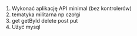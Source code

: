 1. Wykonać aplikację API minimal (bez kontrolerów)
2. tematyka militarna np czołgi
3. get getById delete post put
4. Użyć mysql 